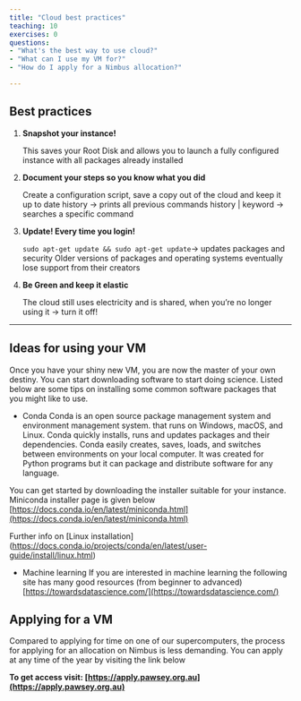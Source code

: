 ```yaml
---
title: "Cloud best practices"
teaching: 10
exercises: 0
questions:
- "What's the best way to use cloud?"
- "What can I use my VM for?"
- "How do I apply for a Nimbus allocation?"

---
```

## Best practices 
1. **Snapshot your instance!**

    This saves your Root Disk and allows you to launch a fully configured instance with all packages already installed

2. **Document your steps so you know what you did**

    Create a configuration script, save a copy out of the cloud and keep it up to date
    history -> prints all previous commands
    history  |  keyword -> searches a specific command

3. **Update! Every time you login!**

    ```sudo apt-get update && sudo apt-get update```-> updates packages and security
    Older versions of packages and operating systems eventually lose support from their creators

4.  **Be Green and keep it elastic**

    The cloud still uses electricity and is shared, when you’re no longer using it -> turn it off!
    
---

## Ideas for using your VM
Once you have your shiny new VM, you are now the master of your own destiny.  You can start downloading software to start doing science.  Listed below are some tips on installing some common software packages that you might like to use.

- Conda
Conda is an open source package management system and environment management system.   that runs on Windows, macOS, and Linux. Conda quickly installs, runs and updates packages and their dependencies. Conda easily creates, saves, loads, and switches between environments on your local computer. It was created for Python programs but it can package and distribute software for any language.

You can get started by downloading the installer suitable for your instance.  Miniconda installer page is given below [https://docs.conda.io/en/latest/miniconda.html](https://docs.conda.io/en/latest/miniconda.html)

Further info on [Linux installation] (https://docs.conda.io/projects/conda/en/latest/user-guide/install/linux.html)

- Machine learning
If you are interested in machine learning the following site has many good resources (from beginner to advanced) [https://towardsdatascience.com/](https://towardsdatascience.com/)

## Applying for a VM
Compared to applying for time on one of our supercomputers, the process for applying for an allocation on Nimbus is less demanding.  You can apply at any time of the year by visiting the link below

**To get access visit: [https://apply.pawsey.org.au](https://apply.pawsey.org.au)** 
